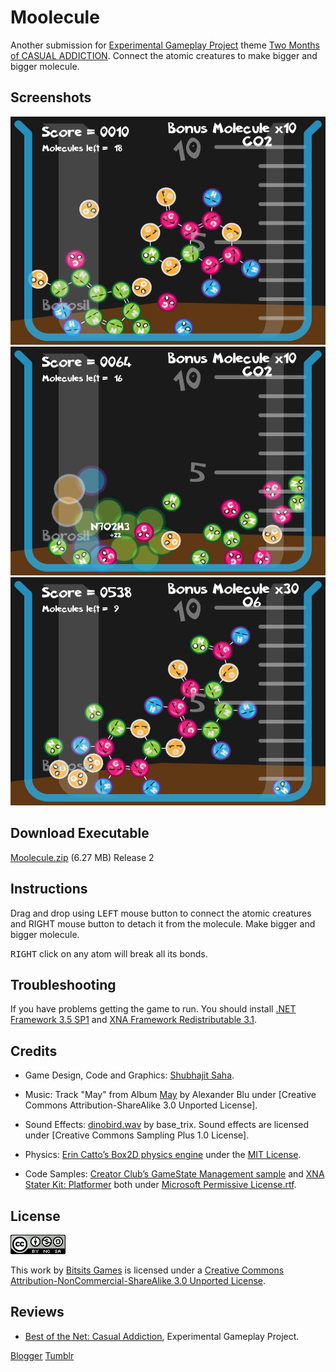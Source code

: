 Moolecule
===
Another submission for [Experimental Gameplay Project] theme [Two Months of CASUAL ADDICTION][theme]. Connect the atomic creatures to make bigger and bigger molecule.

Screenshots
---
![](https://raw.githubusercontent.com/Bitsits/Moolecule-Assets/master/Blog/Moolecule1.png)
![](https://raw.githubusercontent.com/Bitsits/Moolecule-Assets/master/Blog/Moolecule2.png)
![](https://raw.githubusercontent.com/Bitsits/Moolecule-Assets/master/Blog/Moolecule3.png)

Download Executable
---
[Moolecule.zip][zip] (6.27 MB) Release 2


Instructions
---
Drag and drop using <kbd>LEFT</kbd> mouse button to connect the atomic creatures and RIGHT mouse button to detach it from the molecule. Make bigger and bigger molecule.

<kbd>RIGHT</kbd> click on any atom will break all its bonds.


Troubleshooting
---
If you have problems getting the game to run. You should install [.NET Framework 3.5 SP1] and [XNA Framework Redistributable 3.1].


Credits
---
- Game Design, Code and Graphics: [Shubhajit Saha].

- Music: Track "May" from Album [May](http://www.jamendo.com/en/album/149) by Alexander Blu under [Creative Commons Attribution-ShareAlike 3.0 Unported License].

- Sound Effects: [dinobird.wav](http://www.freesound.org/samplesViewSingle.php?id=50355) by base_trix. Sound effects are licensed under [Creative Commons Sampling Plus 1.0 License].

- Physics: [Erin Catto’s Box2D physics engine](http://www.box2d.org/) under the [MIT License].

- Code Samples: [Creator Club’s GameState Management sample] and [XNA Stater Kit: Platformer] both under [Microsoft Permissive License.rtf].


License
---

![](https://raw.githubusercontent.com/Bitsits/Moolecule-Assets/master/Blog/cc.png)

This work by [Bitsits Games] is licensed under a [Creative Commons Attribution-NonCommercial-ShareAlike 3.0 Unported License].


Reviews
---
- [Best of the Net: Casual Addiction](http://experimentalgameplay.com/blog/2010/07/best-of-the-net-casual-addiction/), Experimental Gameplay Project.


[.NET Framework 3.5 SP1]: http://www.microsoft.com/downloads/details.aspx?FamilyID=ab99342f-5d1a-413d-8319-81da479ab0d7
[XNA Framework Redistributable 3.1]: http://www.microsoft.com/downloads/details.aspx?FamilyID=53867a2a-e249-4560-8011-98eb3e799ef2
[Windows Installer 3.1]: http://www.microsoft.com/downloads/details.aspx?displaylang=en&FamilyID=889482fc-5f56-4a38-b838-de776fd4138c

[Creator Club’s GameState Management sample]: http://creators.xna.com/en-US/samples/gamestatemanagement
[XNA Stater Kit: Platformer]: http://msdn.microsoft.com/en-us/library/dd254918.aspx
[Microsoft Permissive License.rtf]: http://creators.xna.com/downloads/?id=15

[MIT License]: http://www.opensource.org/licenses/mit-license.php
[Creative Commons Attribution-NonCommercial-ShareAlike 3.0 Unported License]: http://creativecommons.org/licenses/by-nc-sa/3.0/

[Bitsits Games]: https://bitsits.blogspot.com
[Shubhajit Saha]: https://suvozit.blogspot.com
[Maya Agarwal]: https://mayaagarwal.blogspot.com

[Experimental Gameplay Project]: http://experimentalgameplay.com/
[theme]: http://experimentalgameplay.com/blog/2010/06/two-months-of-casual-addiction/
[zip]: https://github.com/BitSits/Moolecule-Assets/raw/master/Moolecule.zip

[Blogger](https://bitsits.blogspot.com/2010/07/moolecule.html)
[Tumblr](https://bitsits.tumblr.com/post/96199237555/moolecule-another-submission-for-experimental)
